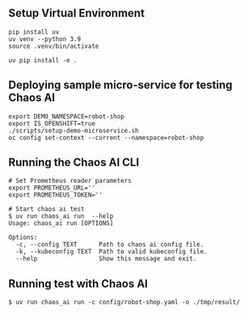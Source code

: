 
## Setup Virtual Environment

```
pip install uv
uv venv --python 3.9
source .venv/bin/activate

uv pip install -e .
```


## Deploying sample micro-service for testing Chaos AI

```
export DEMO_NAMESPACE=robot-shop
export IS_OPENSHIFT=true
./scripts/setup-demo-microservice.sh
oc config set-context --current --namespace=robot-shop
```

## Running the Chaos AI CLI

```
# Set Prometheus reader parameters
export PROMETHEUS_URL=''
export PROMETHEUS_TOKEN=''

# Start chaos ai test
$ uv run chaos_ai run  --help
Usage: chaos_ai run [OPTIONS]

Options:
  -c, --config TEXT      Path to chaos ai config file.
  -k, --kubeconfig TEXT  Path to valid kubeconfig file.
  --help                 Show this message and exit.
```

## Running test with Chaos AI

```
$ uv run chaos_ai run -c config/robot-shop.yaml -o ./tmp/result/
```
